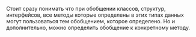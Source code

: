 Стоит сразу понимать что при обобщении классов, структур, интерфейсов, все методы которые определены в этих типах данных могут пользоваться тем обобщением, которое определено. 
Но и дополнительно, можно определить обобщение к конкретному методу.
